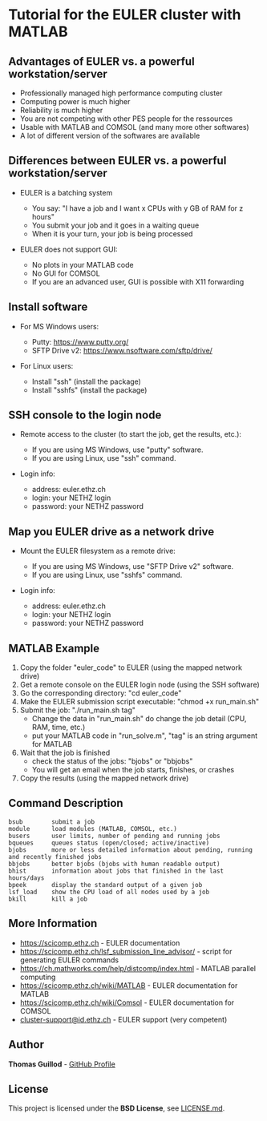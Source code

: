 # Tutorial for the EULER cluster with MATLAB

## Advantages of EULER vs. a powerful workstation/server

* Professionally managed high performance computing cluster
* Computing power is much higher
* Reliability is much higher
* You are not competing with other PES people for the ressources
* Usable with MATLAB and COMSOL (and many more other softwares)
* A lot of different version of the softwares are available

## Differences between EULER vs. a powerful workstation/server

* EULER is a batching system
    * You say: "I have a job and I want x CPUs with y GB of RAM for z hours"
    * You submit your job and it goes in a waiting queue
    * When it is your turn, your job is being processed

* EULER does not support GUI:
    * No plots in your MATLAB code
    * No GUI for COMSOL
    * If you are an advanced user, GUI is possible with X11 forwarding

## Install software

* For MS Windows users:
    * Putty: https://www.putty.org/
    * SFTP Drive v2: https://www.nsoftware.com/sftp/drive/

* For Linux users:
    * Install "ssh" (install the package)
    * Install "sshfs" (install the package)

## SSH console to the login node

* Remote access to the cluster (to start the job, get the results, etc.):
    * If you are using MS Windows, use "putty" software.
    * If you are using Linux, use "ssh" command.

* Login info:
    * address: euler.ethz.ch
    * login: your NETHZ login
    * password: your NETHZ password

## Map you EULER drive as a network drive

* Mount the EULER filesystem as a remote drive:
    * If you are using MS Windows, use "SFTP Drive v2" software.
    * If you are using Linux, use "sshfs" command.

* Login info:
    * address: euler.ethz.ch
    * login: your NETHZ login
    * password: your NETHZ password

## MATLAB Example

1. Copy the folder "euler_code" to EULER (using the mapped network drive)
2. Get a remote console on the EULER login node (using the SSH software)
3. Go the corresponding directory: "cd euler_code"
4. Make the EULER submission script executable: "chmod +x run_main.sh"
5. Submit the job: "./run_main.sh tag"
    * Change the data in "run_main.sh" do change the job detail (CPU, RAM, time, etc.)
    * put your MATLAB code in "run_solve.m", "tag" is an string argument for MATLAB
6. Wait that the job is finished
    * check the status of the jobs: "bjobs" or "bbjobs"
    * You will get an email when the job starts, finishes, or crashes
7. Copy the results (using the mapped network drive)

## Command Description

```
bsub        submit a job
module      load modules (MATLAB, COMSOL, etc.)
busers      user limits, number of pending and running jobs
bqueues     queues status (open/closed; active/inactive)
bjobs       more or less detailed information about pending, running and recently finished jobs
bbjobs      better bjobs (bjobs with human readable output)
bhist       information about jobs that finished in the last hours/days
bpeek       display the standard output of a given job
lsf_load    show the CPU load of all nodes used by a job
bkill       kill a job
```

## More Information

* https://scicomp.ethz.ch - EULER documentation
* https://scicomp.ethz.ch/lsf_submission_line_advisor/ - script for generating EULER commands
* https://ch.mathworks.com/help/distcomp/index.html - MATLAB parallel computing
* https://scicomp.ethz.ch/wiki/MATLAB - EULER documentation for MATLAB
* https://scicomp.ethz.ch/wiki/Comsol - EULER documentation for COMSOL
* cluster-support@id.ethz.ch - EULER support (very competent)

## Author

**Thomas Guillod** - [GitHub Profile](https://github.com/otvam)

## License

This project is licensed under the **BSD License**, see [LICENSE.md](LICENSE.md).
